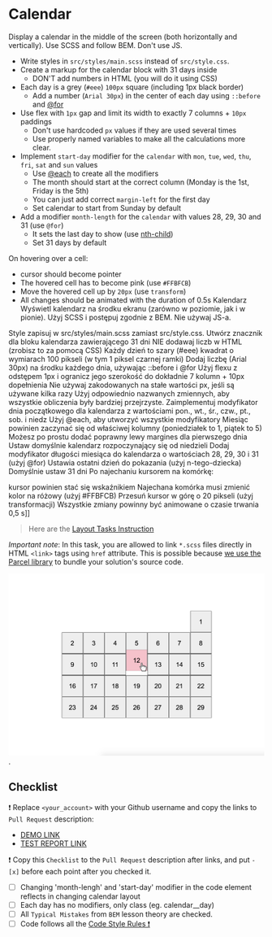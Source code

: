 # Calendar

Display a calendar in the middle of the screen (both horizontally and vertically). Use SCSS and follow BEM. Don't use JS.

- Write styles in `src/styles/main.scss` instead of `src/style.css`.
- Create a markup for the calendar block with 31 days inside
  - DON'T add numbers in HTML (you will do it using CSS)
- Each day is a grey (`#eee`) `100px` square (including 1px black border)
  - Add a number (`Arial 30px`) in the center of each day using `::before` and [@for](https://sass-lang.com/documentation/at-rules/control/for)
- Use flex with `1px` gap and limit its width to exactly 7 columns + `10px` paddings
  - Don't use hardcoded `px` values if they are used several times
  - Use properly named variables to make all the calculations more clear.
- Implement `start-day` modifier for the `calendar` with `mon`, `tue`, `wed`, `thu`, `fri`, `sat` and `sun` values
  - Use [@each](https://sass-lang.com/documentation/at-rules/control/each) to create all the modifiers
  - The month should start at the correct column (Monday is the 1st, Friday is the 5th)
  - You can just add correct `margin-left` for the first day
  - Set calendar to start from Sunday by default
- Add a modifier `month-length` for the `calendar` with values 28, 29, 30 and 31 (use `@for`)
  - It sets the last day to show (use [nth-child](https://css-tricks.com/how-nth-child-works/))
  - Set 31 days by default

On hovering over a cell:

- cursor should become pointer
- The hovered cell has to become pink (use `#FFBFCB`)
- Move the hovered cell up by `20px` (use `transform`)
- All changes should be animated with the duration of 0.5s
  Kalendarz
  Wyświetl kalendarz na środku ekranu (zarówno w poziomie, jak i w pionie). Użyj SCSS i postępuj zgodnie z BEM. Nie używaj JS-a.

Style zapisuj w src/styles/main.scss zamiast src/style.css.
Utwórz znacznik dla bloku kalendarza zawierającego 31 dni
NIE dodawaj liczb w HTML (zrobisz to za pomocą CSS)
Każdy dzień to szary (#eee) kwadrat o wymiarach 100 pikseli (w tym 1 piksel czarnej ramki)
Dodaj liczbę (Arial 30px) na środku każdego dnia, używając ::before i @for
Użyj flexu z odstępem 1px i ogranicz jego szerokość do dokładnie 7 kolumn + 10px dopełnienia
Nie używaj zakodowanych na stałe wartości px, jeśli są używane kilka razy
Użyj odpowiednio nazwanych zmiennych, aby wszystkie obliczenia były bardziej przejrzyste.
Zaimplementuj modyfikator dnia początkowego dla kalendarza z wartościami pon., wt., śr., czw., pt., sob. i niedz
Użyj @each, aby utworzyć wszystkie modyfikatory
Miesiąc powinien zaczynać się od właściwej kolumny (poniedziałek to 1, piątek to 5)
Możesz po prostu dodać poprawny lewy margines dla pierwszego dnia
Ustaw domyślnie kalendarz rozpoczynający się od niedzieli
Dodaj modyfikator długości miesiąca do kalendarza o wartościach 28, 29, 30 i 31 (użyj @for)
Ustawia ostatni dzień do pokazania (użyj n-tego-dziecka)
Domyślnie ustaw 31 dni
Po najechaniu kursorem na komórkę:

kursor powinien stać się wskaźnikiem
Najechana komórka musi zmienić kolor na różowy (użyj #FFBFCB)
Przesuń kursor w górę o 20 pikseli (użyj transformacji)
Wszystkie zmiany powinny być animowane o czasie trwania 0,5 s]\]

> Here are the [Layout Tasks Instruction](https://github.com/mate-academy/layout_task-guideline#how-to-solve-the-layout-tasks-on-github)

_Important note_: In this task, you are allowed to link `*.scss` files directly in HTML `<link>` tags using `href` attribute.
This is possible because [we use the Parcel library](https://en.parceljs.org/scss.html) to bundle your solution's source code.

![reference image](reference.png).

## Checklist

❗️ Replace `<your_account>` with your Github username and copy the links to `Pull Request` description:

- [DEMO LINK](https://OlkowskaK.github.io/layout_calendar/)
- [TEST REPORT LINK](https://OlkowskaK.github.io/layout_calendar/report/html_report/)

❗️ Copy this `Checklist` to the `Pull Request` description after links, and put `- [x]` before each point after you checked it.

- [ ] Changing 'month-lengh' and 'start-day' modifier in the code element
      reflects in changing calendar layout
- [ ] Each day has no modifiers, only class (eg. calendar\_\_day)
- [ ] All `Typical Mistakes` from `BEM` lesson theory are checked.
- [ ] Code follows all the [Code Style Rules ❗️](https://mate-academy.github.io/layout_task-guideline/html-css-code-style-rules)
